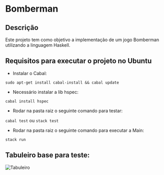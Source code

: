 # Bomberman

## Descrição

Este projeto tem como objetivo a implementação de um jogo Bomberman utilizando a linguagem Haskell.

## Requisitos para executar o projeto no Ubuntu

* Instalar o Cabal:

```sudo apt-get install cabal-install && cabal update```

* Necessário instalar a lib hspec:

```cabal install hspec```

* Rodar na pasta raiz o seguinte comando para testar:

```cabal test``` ou ```stack test```

* Rodar na pasta raiz o seguinte comando para executar a Main:

```stack run```

## Tabuleiro base para teste:

![Tabuleiro](images/tabuleiro.png)
